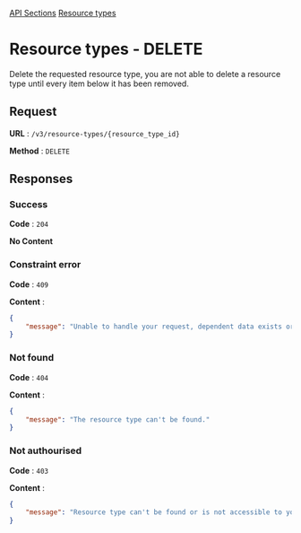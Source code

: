 [API Sections](../Sections.md)
[Resource types](../resource-types/GET.md)

# Resource types - DELETE

Delete the requested resource type, you are not able to delete a resource type until every 
item below it has been removed.

## Request

**URL** : `/v3/resource-types/{resource_type_id}`

**Method** : `DELETE`

## Responses

### Success

**Code** : `204`

**No Content**

### Constraint error

**Code** : `409`

**Content** : 
```json
{
    "message": "Unable to handle your request, dependent data exists or foreign key error."
}
```

### Not found

**Code** : `404`

**Content** : 
```json
{
    "message": "The resource type can't be found."
}
```

### Not authourised

**Code** : `403`

**Content** : 
```json
{
    "message": "Resource type can't be found or is not accessible to you."
}
```
